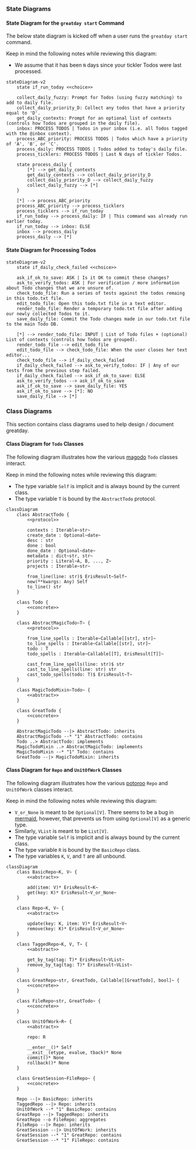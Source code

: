 ### State Diagrams

#### State Diagram for the `greatday start` Command

The below state diagram is kicked off when a user runs the `greatday start`
command.

Keep in mind the following notes while reviewing this diagram:

* We assume that it has been `N` days since your tickler Todos were last processed.

```mermaid
stateDiagram-v2
    state if_run_today <<choice>>

    collect_daily_fuzzy: Prompt for Todos (using fuzzy matching) to add to daily file.
    collect_daily_priority_D: Collect any todos that have a priority equal to 'D'.
    get_daily_contexts: Prompt for an optional list of contexts (controls how Todos are grouped in the daily file).
    inbox: PROCESS TODOS | Todos in your inbox (i.e. all Todos tagged with the @inbox context).
    process_ABC_priority: PROCESS TODOS | Todos which have a priority of 'A', 'B', or 'C'.
    process_daily: PROCESS TODOS | Todos added to today's daily file.
    process_ticklers: PROCESS TODOS | Last N days of tickler Todos.

    state process_daily {
        [*] --> get_daily_contexts
        get_daily_contexts --> collect_daily_priority_D
        collect_daily_priority_D --> collect_daily_fuzzy
        collect_daily_fuzzy --> [*]
    }

    [*] --> process_ABC_priority
    process_ABC_priority --> process_ticklers
    process_ticklers --> if_run_today
    if_run_today --> process_daily: IF | This command was already run earlier today.
    if_run_today --> inbox: ELSE
    inbox --> process_daily
    process_daily --> [*]
```

#### State Diagram for Processing Todos

```mermaid
stateDiagram-v2
    state if_daily_check_failed <<choice>>

    ask_if_ok_to_save: ASK | Is it OK to commit these changes?
    ask_to_verify_todos: ASK | For verification / more information about Todo changes that we are unsure of.
    check_todo_file: Run a series of tests against the todos remaing in this todo.txt file.
    edit_todo_file: Open this todo.txt file in a text editor.
    render_todo_file: Render a temporary todo.txt file after adding our newly collected Todos to it.
    save_daily_file: Commit the Todo changes made in our todo.txt file to the main Todo DB.

    [*] --> render_todo_file: INPUT | List of Todo files + (optional) List of contexts (controls how Todos are grouped).
    render_todo_file --> edit_todo_file
    edit_todo_file --> check_todo_file: When the user closes her text editor...
    check_todo_file --> if_daily_check_failed
    if_daily_check_failed --> ask_to_verify_todos: IF | Any of our tests from the previous step failed.
    if_daily_check_failed --> ask_if_ok_to_save: ELSE
    ask_to_verify_todos --> ask_if_ok_to_save
    ask_if_ok_to_save --> save_daily_file: YES
    ask_if_ok_to_save --> [*]: NO
    save_daily_file --> [*]
```

### Class Diagrams

This section contains class diagrams used to help design / document greatday.

#### Class Diagram for `Todo` Classes

The following diagram illustrates how the various [magodo] `Todo` classes
interact.

Keep in mind the following notes while reviewing this diagram:

* The type variable `Self` is implicit and is always bound by the current class.
* The type variable `T` is bound by the `AbstractTodo` protocol.

```mermaid
classDiagram
    class AbstractTodo {
        <<protocol>>

        contexts : Iterable~str~
        create_date : Optional~date~
        desc : str
        done : bool
        done_date : Optional~date~
        metadata : dict~str, str~
        priority : Literal~A, B, ..., Z~
        projects : Iterable~str~

        from_line(line: str)$ ErisResult~Self~
        new(**kwargs: Any) Self
        to_line() str
    }

    class Todo {
        <<concrete>>
    }

    class AbstractMagicTodo~T~ {
        <<protocol>>

        from_line_spells : Iterable~Callable[[str], str]~
        to_line_spells : Iterable~Callable[[str], str]~
        todo : T
        todo_spells : Iterable~Callable[[T], ErisResult[T]]~

        cast_from_line_spells(line: str)$ str
        cast_to_line_spells(line: str) str
        cast_todo_spells(todo: T)$ ErisResult~T~
    }

    class MagicTodoMixin~Todo~ {
        <<abstract>>
    }

    class GreatTodo {
        <<concrete>>
    }

    AbstractMagicTodo --|> AbstractTodo: inherits
    AbstractMagicTodo --* "1" AbstractTodo: contains
    Todo ..> AbstractTodo: implements
    MagicTodoMixin ..> AbstractMagicTodo: implements
    MagicTodoMixin --* "1" Todo: contains
    GreatTodo --|> MagicTodoMixin: inherits
```

#### Class Diagram for `Repo` and `UnitOfWork` Classes

The following diagram illustrates how the various [potoroo] `Repo` and `UnitOfWork`
classes interact.

Keep in mind the following notes while reviewing this diagram:

* `V_or_None` is meant to be `Optional[V]`. There seems to be a bug in
  [mermaid], however, that prevents us from using `Optional[V]` as a generic
  type.
* Similarly, `VList` is meant to be `List[V]`.
* The type variable `Self` is implicit and is always bound by the current class.
* The type variable `R` is bound by the `BasicRepo` class.
* The type variables `K`, `V`, and `T` are all unbound.

```mermaid
classDiagram
    class BasicRepo~K, V~ {
        <<abstract>>

        add(item: V)* ErisResult~K~
        get(key: K)* ErisResult~V_or_None~
    }

    class Repo~K, V~ {
        <<abstract>>

        update(key: K, item: V)* ErisResult~V~
        remove(key: K)* ErisResult~V_or_None~
    }

    class TaggedRepo~K, V, T~ {
        <<abstract>>

        get_by_tag(tag: T)* ErisResult~VList~
        remove_by_tag(tag: T)* ErisResult~VList~
    }

    class GreatRepo~str, GreatTodo, Callable[[GreatTodo], bool]~ {
        <<concrete>>
    }

    class FileRepo~str, GreatTodo~ {
        <<concrete>>
    }

    class UnitOfWork~R~ {
        <<abstract>>

        repo: R

        __enter__()* Self
        __exit__(etype, evalue, tback)* None
        commit()* None
        rollback()* None
    }

    class GreatSession~FileRepo~ {
        <<concrete>>
    }

    Repo --|> BasicRepo: inherits
    TaggedRepo --|> Repo: inherits
    UnitOfWork --* "1" BasicRepo: contains
    GreatRepo --|> TaggedRepo: inherits
    GreatRepo --o FileRepo: aggregates
    FileRepo --|> Repo: inherits
    GreatSession --|> UnitOfWork: inherits
    GreatSession --* "1" GreatRepo: contains
    GreatSession --* "1" FileRepo: contains
```

[magodo]: https://github.com/bbugyi200/magodo
[potoroo]: https://github.com/bbugyi200/potoroo
[mermaid]: https://github.com/mermaid-js/mermaid
